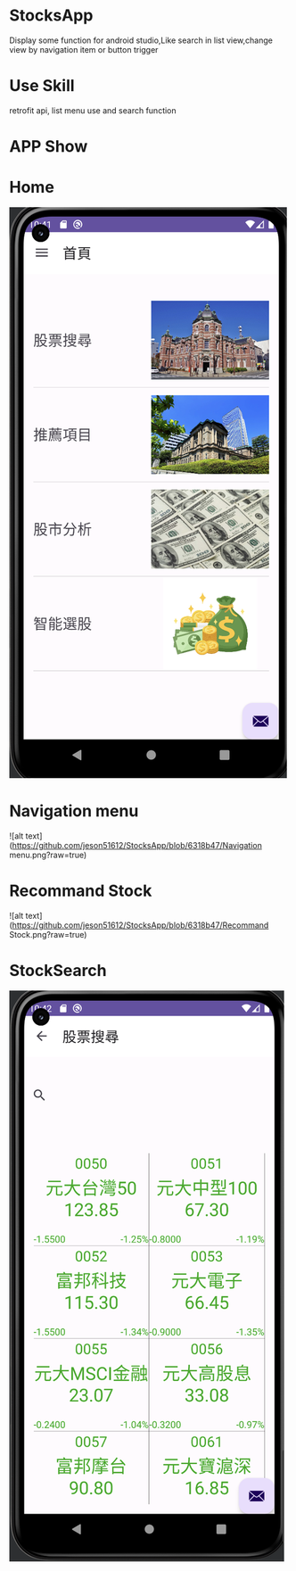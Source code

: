 # StocksApp
Display some function for android studio,Like search in list view,change view by navigation item or button trigger
# Use Skill
retrofit api, list menu use and search function


# APP Show
# Home
![alt text](https://github.com/jeson51612/StocksApp/blob/6318b47/Home.png?raw=true)

# Navigation menu
![alt text](https://github.com/jeson51612/StocksApp/blob/6318b47/Navigation menu.png?raw=true)

# Recommand Stock
![alt text](https://github.com/jeson51612/StocksApp/blob/6318b47/Recommand Stock.png?raw=true)

# StockSearch
![alt text](https://github.com/jeson51612/StocksApp/blob/6318b47/StockSearch.png?raw=true)
